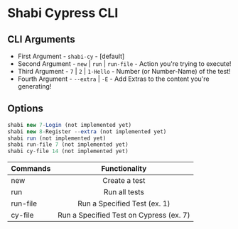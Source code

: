 # Shabi Cypress CLI

## CLI Arguments

-   First Argument - `shabi-cy` - [default]
-   Second Argument - `new` | `run` | `run-file` - Action you're trying to execute!
-   Third Argument - `7` | `2` | `1-Hello` - Number (or Number-Name) of the test!
-   Fourth Argument - `--extra` | `-E` - Add Extras to the content you're generating!

## Options

```javascript
shabi new 7-Login (not implemented yet)
shabi new 8-Register --extra (not implemented yet)
shabi run (not implemented yet)
shabi run-file 7 (not implemented yet)
shabi cy-file 14 (not implemented yet)
```

| Commands |              Functionality              |
| -------- | :-------------------------------------: |
| new      |              Create a test              |
| run      |              Run all tests              |
| run-file |      Run a Specified Test (ex. 1)       |
| cy-file  | Run a Specified Test on Cypress (ex. 7) |
